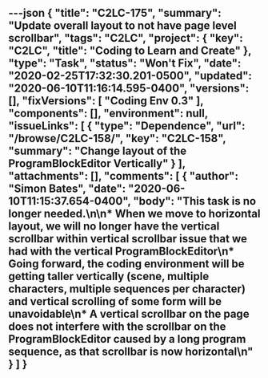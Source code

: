 ---json
{
  "title": "C2LC-175",
  "summary": "Update overall layout to not have page level scrollbar",
  "tags": "C2LC",
  "project": {
    "key": "C2LC",
    "title": "Coding to Learn and Create"
  },
  "type": "Task",
  "status": "Won't Fix",
  "date": "2020-02-25T17:32:30.201-0500",
  "updated": "2020-06-10T11:16:14.595-0400",
  "versions": [],
  "fixVersions": [
    "Coding Env 0.3"
  ],
  "components": [],
  "environment": null,
  "issueLinks": [
    {
      "type": "Dependence",
      "url": "/browse/C2LC-158/",
      "key": "C2LC-158",
      "summary": "Change layout of the ProgramBlockEditor Vertically"
    }
  ],
  "attachments": [],
  "comments": [
    {
      "author": "Simon Bates",
      "date": "2020-06-10T11:15:37.654-0400",
      "body": "This task is no longer needed.\n\n* When we move to horizontal layout, we will no longer have the vertical scrollbar within vertical scrollbar issue that we had with the vertical ProgramBlockEditor\n* Going forward, the coding environment will be getting taller vertically (scene, multiple characters, multiple sequences per character) and vertical scrolling of some form will be unavoidable\n* A vertical scrollbar on the page does not interfere with the scrollbar on the ProgramBlockEditor caused by a long program sequence, as that scrollbar is now horizontal\n"
    }
  ]
}
---

        